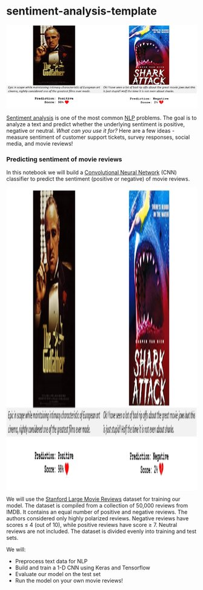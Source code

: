 # sentiment-analysis-template

![sentiment](images/sentiment.jpg)

[Sentiment analysis](https://en.wikipedia.org/wiki/Sentiment_analysis) is one of the most common [NLP](https://en.wikipedia.org/wiki/Natural-language_processing) problems. The goal is to analyze a text and predict whether the underlying sentiment is positive, negative or neutral. 
*What can you use it for?* Here are a few ideas - measure sentiment of customer support tickets, survey responses, social media, and movie reviews! 

### Predicting sentiment of movie reviews

In this notebook we will build a [Convolutional Neural Network](http://www.wildml.com/2015/11/understanding-convolutional-neural-networks-for-nlp/) (CNN) classifier to predict the sentiment (positive or negative) of movie reviews. 

<img src="images/sentiment.jpg" width="800" height="800" align="center"/>

We will use the [Stanford Large Movie Reviews](http://ai.stanford.edu/~amaas/data/sentiment/) dataset for training our model. The dataset is compiled from a collection of 50,000 reviews from IMDB. It contains an equal number of positive and negative reviews. The authors considered only highly polarized reviews. Negative reviews have scores ≤ 4 (out of 10), while positive reviews have score ≥ 7. Neutral reviews are not included. The dataset is divided evenly into training and test sets.

We will:
- Preprocess text data for NLP
- Build and train a 1-D CNN using Keras and Tensorflow
- Evaluate our model on the test set
- Run the model on your own movie reviews!
